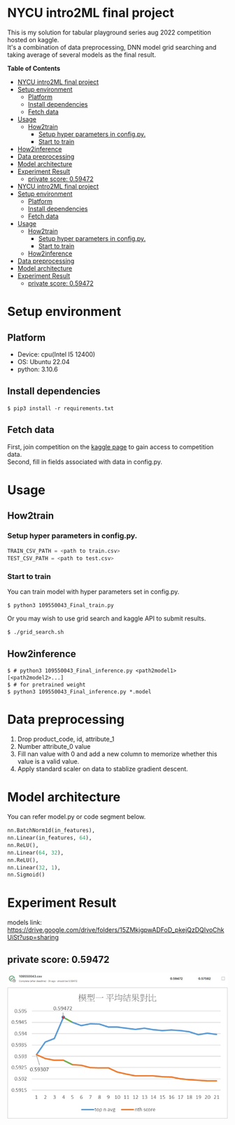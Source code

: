 # NYCU intro2ML final project
This is my solution for tabular playground series aug 2022 competition hosted on kaggle.\
It's a combination of data preprocessing, DNN model grid searching and taking average of several models as the final result.

**Table of Contents**

* [NYCU intro2ML final project](#nycu-intro2ml-final-project)
* [Setup environment](#setup-environment)
   * [Platform](#platform)
   * [Install dependencies](#install-dependencies)
   * [Fetch data](#fetch-data)
* [Usage](#usage)
   * [How2train](#how2train)
      * [Setup hyper parameters in config.py.](#setup-hyper-parameters-in-configpy)
      * [Start to train](#start-to-train)
* [How2inference](#how2inference)
* [Data preprocessing](#data-preprocessing)
* [Model architecture](#model-architecture)
* [Experiment Result](#experiment-result)
   * [private score: 0.59472](#private-score-059472)
* [NYCU intro2ML final project](#nycu-intro2ml-final-project)
* [Setup environment](#setup-environment)
   * [Platform](#platform)
   * [Install dependencies](#install-dependencies)
   * [Fetch data](#fetch-data)
* [Usage](#usage)
   * [How2train](#how2train)
      * [Setup hyper parameters in config.py.](#setup-hyper-parameters-in-configpy)
      * [Start to train](#start-to-train)
   * [How2inference](#how2inference)
* [Data preprocessing](#data-preprocessing)
* [Model architecture](#model-architecture)
* [Experiment Result](#experiment-result)
   * [private score: 0.59472](#private-score-059472)

# Setup environment
## Platform
* Device: cpu(Intel I5 12400)
* OS: Ubuntu 22.04
* python: 3.10.6

## Install dependencies
```shell
$ pip3 install -r requirements.txt
```
## Fetch data
First, join competition on the [kaggle page](https://www.kaggle.com/competitions/tabular-playground-series-aug-2022/data) to gain access to competition data.\
Second, fill in fields associated with data in config.py.

# Usage
## How2train
### Setup hyper parameters in config.py.
```python
TRAIN_CSV_PATH = <path to train.csv>
TEST_CSV_PATH = <path to test.csv>
```
### Start to train
You can train model with hyper parameters set in config.py.
```shell
$ python3 109550043_Final_train.py
```
Or you may wish to use grid search and kaggle API to submit results.
```shell
$ ./grid_search.sh
```
## How2inference
```shell
$ # python3 109550043_Final_inference.py <path2model1> [<path2model2>...]
$ # for pretrained weight
$ python3 109550043_Final_inference.py *.model
```
# Data preprocessing
1. Drop product_code, id, attribute_1
2. Number attribute_0 value
3. Fill nan value with 0 and add a new column to memorize whether this value is a valid value.
4. Apply standard scaler on data to stablize gradient descent.
# Model architecture
You can refer model.py or code segment below.
```python
nn.BatchNorm1d(in_features),
nn.Linear(in_features, 64),
nn.ReLU(),
nn.Linear(64, 32),
nn.ReLU(),
nn.Linear(32, 1),
nn.Sigmoid()
```
# Experiment Result
models link: https://drive.google.com/drive/folders/15ZMkjgpwADFoD_pkejQzDQIvoChkUiSt?usp=sharing
## private score: 0.59472
![best result screenshot](https://github.com/a15923647/NYCU_2022_CSCS20024_final_project/blob/master/result/best.jpg?raw=true)
![private score curve of taking average of several good models](https://github.com/a15923647/NYCU_2022_CSCS20024_final_project/blob/master/result/model1.png?raw=true)
